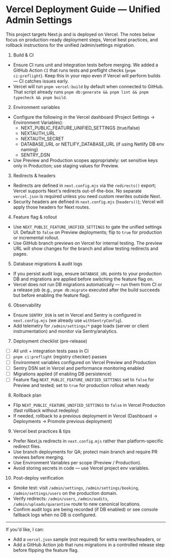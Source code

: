 # Vercel Deployment Guide — Unified Admin Settings

This project targets Next.js and is deployed on Vercel. The notes below focus on production-ready deployment steps, Vercel best practices, and rollback instructions for the unified /admin/settings migration.

1) Build & CI
- Ensure CI runs unit and integration tests before merging. We added a GitHub Action `CI` that runs tests and preflight checks (`pnpm ci:preflight`). Keep this in your repo even if Vercel will perform builds — CI catches issues early.
- Vercel will run `pnpm vercel:build` by default when connected to GitHub. That script already runs `pnpm db:generate && pnpm lint && pnpm typecheck && pnpm build`.

2) Environment variables
- Configure the following in the Vercel dashboard (Project Settings → Environment Variables):
  - NEXT_PUBLIC_FEATURE_UNIFIED_SETTINGS (true/false)
  - NEXTAUTH_URL
  - NEXTAUTH_SECRET
  - DATABASE_URL or NETLIFY_DATABASE_URL (if using Netlify DB env naming)
  - SENTRY_DSN
- Use Preview and Production scopes appropriately: set sensitive keys only in Production; use staging values for Preview.

3) Redirects & headers
- Redirects are defined in `next.config.mjs` via the `redirects()` export; Vercel supports Next's redirects out-of-the-box. No separate `vercel.json` is required unless you need custom rewrites outside Next.
- Security headers are defined in `next.config.mjs` (`headers()`); Vercel will apply those headers for Next routes.

4) Feature flag & rollout
- Use `NEXT_PUBLIC_FEATURE_UNIFIED_SETTINGS` to gate the unified settings UI. Default to `false` on Preview deployments; flip to `true` for production or incremental rollout.
- Use GitHub branch previews on Vercel for internal testing. The preview URL will show changes for the branch and allow testing redirects and pages.

5) Database migrations & audit logs
- If you persist audit logs, ensure `DATABASE_URL` points to your production DB and migrations are applied before switching the feature flag on.
- Vercel does not run DB migrations automatically — run them from CI or a release job (e.g., `pnpm db:migrate` executed after the build succeeds but before enabling the feature flag).

6) Observability
- Ensure `SENTRY_DSN` is set in Vercel and Sentry is configured in `next.config.mjs` (we already use `withSentryConfig`).
- Add telemetry for `/admin/settings/*` page loads (server or client instrumentation) and monitor via Sentry/analytics.

7) Deployment checklist (pre-release)
- [ ] All unit + integration tests pass in CI
- [ ] `pnpm ci:preflight` (registry checker) passes
- [ ] Environment variables configured on Vercel Preview and Production
- [ ] Sentry DSN set in Vercel and performance monitoring enabled
- [ ] Migrations applied (if enabling DB persistence)
- [ ] Feature flag `NEXT_PUBLIC_FEATURE_UNIFIED_SETTINGS` set to `false` for Preview and tested; set to `true` for production rollout when ready

8) Rollback plan
- Flip `NEXT_PUBLIC_FEATURE_UNIFIED_SETTINGS` to `false` in Vercel Production (fast rollback without redeploy)
- If needed, rollback to a previous deployment in Vercel (Dashboard → Deployments → Promote previous deployment)

9) Vercel best practices & tips
- Prefer Next.js redirects in `next.config.mjs` rather than platform-specific redirect files.
- Use branch deployments for QA; protect main branch and require PR reviews before merging.
- Use Environment Variables per scope (Preview / Production).
- Avoid storing secrets in code — use Vercel project env variables.

10) Post-deploy verification
- Smoke test: visit `/admin/settings`, `/admin/settings/booking`, `/admin/settings/users` on the production domain.
- Verify redirects: `/admin/users`, `/admin/audits`, `/admin/uploads/quarantine` route to new canonical locations.
- Confirm audit logs are being recorded (if DB enabled) or see console fallback logs when no DB is configured.

---

If you'd like, I can:
- Add a `vercel.json` sample (not required) for extra rewrites/headers, or
- Add a GitHub Action job that runs migrations in a controlled release step before flipping the feature flag.
